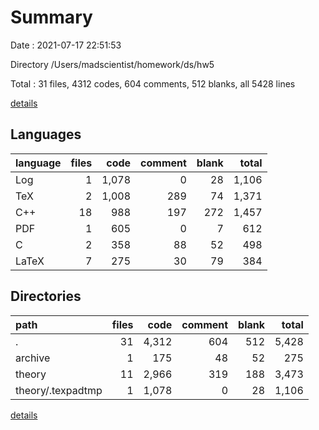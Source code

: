 # Summary

Date : 2021-07-17 22:51:53

Directory /Users/madscientist/homework/ds/hw5

Total : 31 files,  4312 codes, 604 comments, 512 blanks, all 5428 lines

[details](details.md)

## Languages
| language | files | code | comment | blank | total |
| :--- | ---: | ---: | ---: | ---: | ---: |
| Log | 1 | 1,078 | 0 | 28 | 1,106 |
| TeX | 2 | 1,008 | 289 | 74 | 1,371 |
| C++ | 18 | 988 | 197 | 272 | 1,457 |
| PDF | 1 | 605 | 0 | 7 | 612 |
| C | 2 | 358 | 88 | 52 | 498 |
| LaTeX | 7 | 275 | 30 | 79 | 384 |

## Directories
| path | files | code | comment | blank | total |
| :--- | ---: | ---: | ---: | ---: | ---: |
| . | 31 | 4,312 | 604 | 512 | 5,428 |
| archive | 1 | 175 | 48 | 52 | 275 |
| theory | 11 | 2,966 | 319 | 188 | 3,473 |
| theory/.texpadtmp | 1 | 1,078 | 0 | 28 | 1,106 |

[details](details.md)